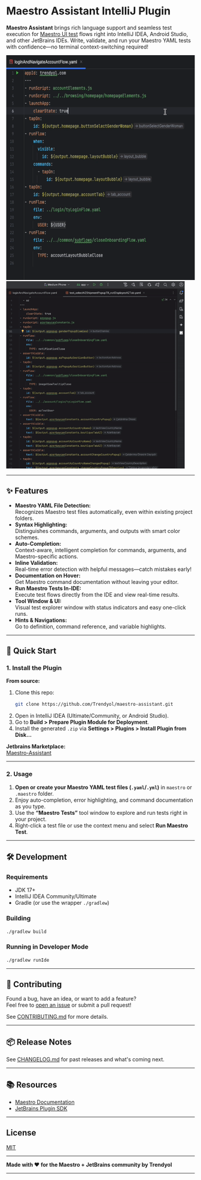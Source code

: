 <!-- Plugin description -->
# Maestro Assistant IntelliJ Plugin

**Maestro Assistant** brings rich language support and seamless test execution
for [Maestro UI test](https://maestro.mobile.dev/) flows right into IntelliJ IDEA, Android Studio, and other JetBrains
IDEs. Write, validate, and run your Maestro YAML tests with confidence—no terminal context-switching required!

<img src="https://github.com/Trendyol/maestro-assistant/blob/main/assets/Image%201354x1302.png?raw=true" height="600"/>
<img src="https://github.com/Trendyol/maestro-assistant/blob/main/assets/Maestro%20Plugin%20GIF.gif?raw=true" height="500"/>


---

## ✨ Features

- **Maestro YAML File Detection:**  
  Recognizes Maestro test files automatically, even within existing project folders.
- **Syntax Highlighting:**  
  Distinguishes commands, arguments, and outputs with smart color schemes.
- **Auto-Completion:**  
  Context-aware, intelligent completion for commands, arguments, and Maestro-specific actions.
- **Inline Validation:**  
  Real-time error detection with helpful messages—catch mistakes early!
- **Documentation on Hover:**  
  Get Maestro command documentation without leaving your editor.
- **Run Maestro Tests In-IDE:**  
  Execute test flows directly from the IDE and view real-time results.
- **Tool Window & UI:**  
  Visual test explorer window with status indicators and easy one-click runs.
- **Hints & Navigations:**  
  Go to definition, command reference, and variable highlights.

---

## 🚀 Quick Start

### 1. Install the Plugin

**From source:**

1. Clone this repo:
   ```bash
   git clone https://github.com/Trendyol/maestro-assistant.git
   ```
2. Open in IntelliJ IDEA (Ultimate/Community, or Android Studio).
3. Go to **Build > Prepare Plugin Module for Deployment**.
4. Install the generated `.zip` via **Settings > Plugins > Install Plugin from Disk…**

**Jetbrains Marketplace:**  
[Maestro-Assistant](https://plugins.jetbrains.com/plugin/27807-maestro-assistant)

---

### 2. Usage

1. **Open or create your Maestro YAML test files (`.yaml`/`.yml`)** in `maestro` or `.maestro` folder.
2. Enjoy auto-completion, error highlighting, and command documentation as you type.
3. Use the **“Maestro Tests”** tool window to explore and run tests right in your project.
4. Right-click a test file or use the context menu and select **Run Maestro Test**.

---

## 🛠 Development

### Requirements

- JDK 17+
- IntelliJ IDEA Community/Ultimate
- Gradle (or use the wrapper `./gradlew`)

### Building

```bash
./gradlew build
```

### Running in Developer Mode

```bash
./gradlew runIde
```

---

## 🤝 Contributing

Found a bug, have an idea, or want to add a feature?  
Feel free to [open an issue](https://github.com/Trendyol/maestro-assistant/issues) or submit a pull request!

See [CONTRIBUTING.md](CONTRIBUTING.md) for more details.

---

## 📦 Release Notes

See [CHANGELOG.md](CHANGELOG.md) for past releases and what's coming next.

---

## 📚 Resources

- [Maestro Documentation](https://maestro.mobile.dev/)
- [JetBrains Plugin SDK](https://plugins.jetbrains.com/docs/intellij)

---

## License

[MIT](LICENSE)

---

**Made with ❤️ for the Maestro + JetBrains community by Trendyol**

---
<!-- Plugin description end -->
